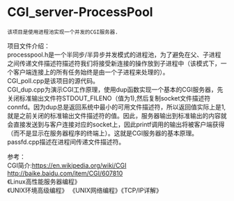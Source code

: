 # CGI_server-ProcessPool
						
    该项目是使用进程池实现一个并发的CGI服务器.		

项目文件介绍：		
    processpool.h是一个半同步/半异步并发模式的进程池，为了避免在父、子进程之间传递文件描述符描述符我们将接受新连接的操作放到子进程中（该模式下，一个客户端连接上的所有任务始终是由一个子进程来处理的）。		
    CGI_poll.cpp是该项目的源代码。		
    CGI_dup.cpp为演示CGI工作原理，使用dup函数实现一个基本的CGI服务器，先关闭标准输出文件符STDOUT_FILENO（值为1),然后复制socket文件描述符connfd。因为dup总是返回系统中最小的可用文件描述符，所以返回值实际上是1,就是之前关闭的标准输出文件描述符的值。因此，服务器输出到标准输出的内容就会直接发送到与客户连接对应的socket上，因此printf调用的输出将被客户端获得（而不是显示在服务器程序的终端上）。这就是CGI服务器的基本原理。		
    passfd.cpp描述在进程间传递文件描述符。		


参考：		
	CGI简介:https://en.wikipedia.org/wiki/CGI		
		http://baike.baidu.com/item/CGI/607810			
	《Linux高性能服务器编程》		
	《UNIX环境高级编程》  《UNIX网络编程》《TCP/IP详解》		
